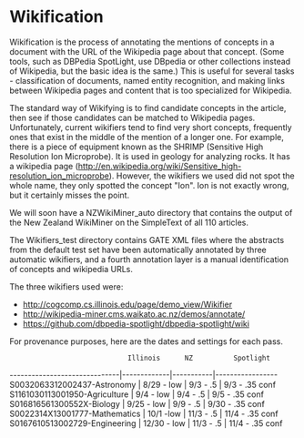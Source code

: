 # Wikification

Wikification is the process of annotating the mentions of concepts
in a document with the URL of the Wikipedia page about that concept.
(Some tools, such as DBPedia SpotLight, use DBpedia or other collections
instead of Wikipedia, but the basic idea is the same.) This is
useful for several tasks - classification of documents, named entity
recognition, and making links between Wikipedia pages and content that
is too specialized for Wikipedia.

The standard way of Wikifying is to find candidate concepts in the
article, then see if those candidates can be matched to Wikipedia
pages. Unfortunately, current wikifiers tend to find very short
concepts, frequently ones that exist in the middle of the mention
of a longer one. For example, there is a piece of equipment known
as the SHRIMP (Sensitive High Resolution Ion Microprobe). It is
used in geology for analyzing rocks. It has a wikipedia page
(http://en.wikipedia.org/wiki/Sensitive_high-resolution_ion_microprobe).
However, the wikifiers we used did not spot the whole name, they
only spotted the concept "Ion". Ion is not exactly wrong, but it
certainly misses the point.

We will soon have a NZWikiMiner_auto directory that contains the output
of the New Zealand WikiMiner on the SimpleText of all 110 articles.

The Wikifiers_test directory contains
GATE XML files where the abstracts from the default test set have
been automatically annotated by three automatic wikifiers, and a
fourth annotation layer is a manual identification of concepts and
wikipedia URLs.

The three wikifiers used were:
* http://cogcomp.cs.illinois.edu/page/demo_view/Wikifier 
* http://wikipedia-miner.cms.waikato.ac.nz/demos/annotate/ 
* https://github.com/dbpedia-spotlight/dbpedia-spotlight/wiki 

For provenance purposes, here are the dates and settings for each pass.

                                 Illinois      NZ          Spotlight
------------------------------|-------------|-----------|-----------------
S0032063312002437-Astronomy   | 8/29 - low  | 9/3 - .5  | 9/3 - .35 conf
S1161030113001950-Agriculture | 9/4 - low   | 9/4 - .5  | 9/5 - .35 conf
S016816561300552X-Biology     | 9/25 - low  | 9/9 - .5  | 9/30 - .35 conf
S0022314X13001777-Mathematics | 10/1 -low   | 11/3 - .5 | 11/4 - .35 conf
S0167610513002729-Engineering | 12/30 - low | 11/3 - .5 | 11/4 - .35 conf
 	 	 	 


